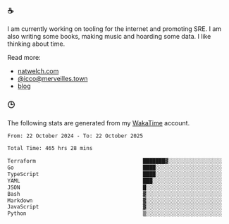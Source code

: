 ### ☕

I am currently working on tooling for the internet and promoting SRE. I am also writing some books, making music and hoarding some data. I like thinking about time.

Read more:

 - [natwelch.com](https://natwelch.com)
 - [@icco@merveilles.town](https://merveilles.town/@icco)
 - [blog](https://writing.natwelch.com)

### 🕒

The following stats are generated from my [WakaTime](https://wakatime.com/@icco) account.

<!--START_SECTION:waka-->

```txt
From: 22 October 2024 - To: 22 October 2025

Total Time: 465 hrs 28 mins

Terraform                                  ███████▓░░░░░░░░░░░░░░░░░   31.28 %
Go                                         ████░░░░░░░░░░░░░░░░░░░░░   16.65 %
TypeScript                                 ████░░░░░░░░░░░░░░░░░░░░░   16.00 %
YAML                                       ███░░░░░░░░░░░░░░░░░░░░░░   11.85 %
JSON                                       █░░░░░░░░░░░░░░░░░░░░░░░░   03.67 %
Bash                                       ▓░░░░░░░░░░░░░░░░░░░░░░░░   02.71 %
Markdown                                   ▓░░░░░░░░░░░░░░░░░░░░░░░░   02.64 %
JavaScript                                 ▓░░░░░░░░░░░░░░░░░░░░░░░░   02.03 %
Python                                     ▒░░░░░░░░░░░░░░░░░░░░░░░░   01.69 %
```

<!--END_SECTION:waka-->
